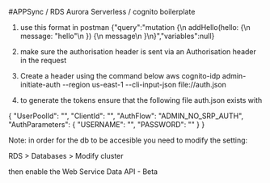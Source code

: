#APPSync  / RDS Aurora Serverless / cognito boilerplate


1. use this format in postman
{"query":"mutation {\n  addHello(hello: {\n    message: \"hello\"\n  }) {\n    message\n  }\n}","variables":null}

2. make sure the authorisation header is sent via an Authorisation header in the request

3. Create a header using the command below
aws cognito-idp admin-initiate-auth --region us-east-1 --cli-input-json file://auth.json

4. to generate the tokens ensure that the following file auth.json exists with

{
    "UserPoolId": "",
    "ClientId": "",
    "AuthFlow": "ADMIN_NO_SRP_AUTH",
    "AuthParameters": {
        "USERNAME": "",
        "PASSWORD": ""
    }
}

Note: in order for the db to be accesible you need to modify the setting:

RDS >
Databases >
Modify cluster

then enable the Web Service Data API - Beta